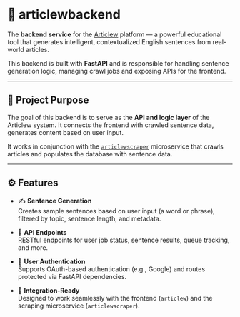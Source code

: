 # 🧠 articlewbackend

The **backend service** for the [Articlew](https://github.com/kaya70875/articlew) platform — a powerful educational tool that generates intelligent, contextualized English sentences from real-world articles.

This backend is built with **FastAPI** and is responsible for handling sentence generation logic, managing crawl jobs and exposing APIs for the frontend.

---

## 🎯 Project Purpose

The goal of this backend is to serve as the **API and logic layer** of the Articlew system. It connects the frontend with crawled sentence data, generates content based on user input.

It works in conjunction with the [`articlewscraper`](https://github.com/kaya70875/articlewscraper) microservice that crawls articles and populates the database with sentence data.

---

## ⚙️ Features

- ✍️ **Sentence Generation**  
  Creates sample sentences based on user input (a word or phrase), filtered by topic, sentence length, and metadata.

- 🧩 **API Endpoints**  
  RESTful endpoints for user job status, sentence results, queue tracking, and more.

- 👤 **User Authentication**  
  Supports OAuth-based authentication (e.g., Google) and routes protected via FastAPI dependencies.

- 🔄 **Integration-Ready**  
  Designed to work seamlessly with the frontend (`articlew`) and the scraping microservice (`articlewscraper`).
